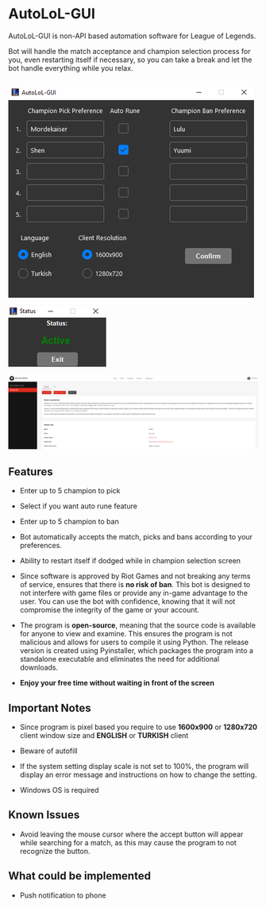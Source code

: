 # AutoLoL-GUI
AutoLoL-GUI is non-API based automation software for League of Legends.

Bot will handle the match acceptance and champion selection process for you, even restarting itself if necessary, so you can take a break and let the bot handle everything while you relax.
##
![Screenshot1](app1.png)

![Screenshot2](app2.png)

![Screenshot2](approval.png)
##

## Features
- Enter up to 5 champion to pick

- Select if you want auto rune feature

- Enter up to 5 champion to ban

- Bot automatically accepts the match, picks and bans according to your preferences.

- Ability to restart itself if dodged while in champion selection screen

- Since software is approved by Riot Games and not breaking any terms of service, ensures that there is **no risk of ban**. This bot is designed to not interfere with game files or provide any in-game advantage to the user. You can use the bot with confidence, knowing that it will not compromise the integrity of the game or your account.

- The program is **open-source**, meaning that the source code is available for anyone to view and examine. This ensures the program is not malicious and allows for users to compile it using Python. The release version is created using Pyinstaller, which packages the program into a standalone executable and eliminates the need for additional downloads.

- **Enjoy your free time without waiting in front of the screen**


## Important Notes
- Since program is pixel based you require to use **1600x900** or **1280x720** client window size and **ENGLISH** or **TURKISH** client

- Beware of autofill

- If the system setting display scale is not set to 100%, the program will display an error message and instructions on how to change the setting.

- Windows OS is required

## Known Issues
- Avoid leaving the mouse cursor where the accept button will appear while searching for a match, as this may cause the program to not recognize the button.

## What could be implemented
- Push notification to phone
